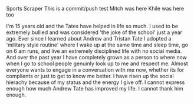 Sports Scraper 
This is a commit/push test 
Mitch was here
Khile was here too 


I'm 15 years old and the Tates have helped in life so much. I used to be extremely bullied and was considered 'the joke of the school' just a year ago. Ever since I learned about Andrew and Tristan Tate I adopted a 'military style routine' where I wake up at the same time and sleep time, go on 6 am runs, and live an extremely disciplined life with no social media. And over the past year I have completely grown as a person to where now when I go to school people genuinly look up to me and respect me. Almost everyone wants to engage in a conversation with me now, whether its for complients or just to get to know me better. I have risen up the social hierachy because of my status and the energy I give off. I cannot express enough how much Andrew Tate has improved my life. I cannot thank him enough.

